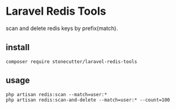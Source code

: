# Laravel Redis Tools

scan and delete redis keys by prefix(match).

## install

```
composer require stonecutter/laravel-redis-tools
```

## usage

```
php artisan redis:scan --match=user:*
php artisan redis:scan-and-delete --match=user:* --count=100
```
